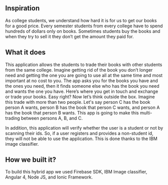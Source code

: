 ## Inspiration 
As college students, we understand how hard it is for us to get our books for a good price. Every semester students from every college have to spend hundreds of dollars only on books. Sometimes students buy the books and when they try to sell it they don’t get the amount they paid for. 

## What it does
This application allows the students to trade their books with other students from the same college. Imagine getting rid of the book you don’t longer need and getting the one you are going to use all at the same time and most important at no cost to you. The app asks you for the books you have and the ones you need, then it finds someone else who has the book you need and wants the one you have. Here’s where you get in touch and exchange or trade your books. Easy right? Now let’s think outside the box. Imagine this trade with more than two people.  Let's say person C has the book person A wants, person B has the book that person C wants, and person A has the book that person B wants. This app is going to make this multi-trading between persons A, B, and C. 

In addition, this application will verify whether the user is a student or not by scanning their ids. So, if a user registers and provides a non-student id, they will not be able to use the application. This is done thanks to the IBM image classifier.

## How we built it?
To build this hybrid app we used Firebase SDK, IBM Image classifier, Angular 4, Node JS, and Ionic Framework.

